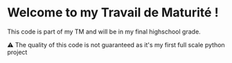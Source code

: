 # Welcome to my Travail de Maturité !

This code is part of my TM and will be in my final highschool grade.

:warning: The quality of this code is not guaranteed as it's my first full scale python project
